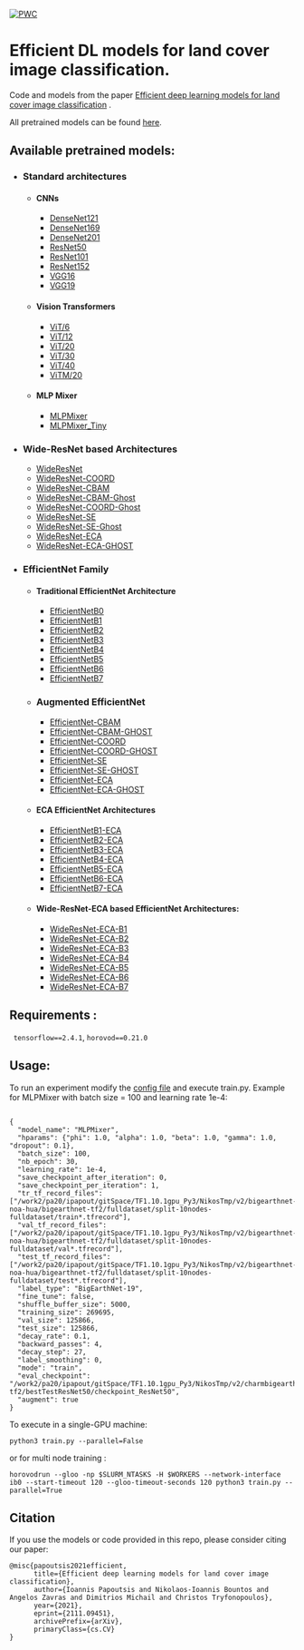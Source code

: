 [![PWC](https://img.shields.io/endpoint.svg?url=https://paperswithcode.com/badge/efficient-deep-learning-models-for-land-cover/multi-label-image-classification-on)](https://paperswithcode.com/sota/multi-label-image-classification-on?p=efficient-deep-learning-models-for-land-cover)


# Efficient DL models for land cover image classification.

Code and models from the paper [Efficient deep learning models for land cover image classification](https://arxiv.org/abs/2111.09451) .

All pretrained models can be found [here](https://www.dropbox.com/sh/8bzc1k1e2ejcb7f/AABLwOp_acItoOD7fubevlFKa?dl=0).

## Available pretrained models:
- ### Standard architectures
  - #### CNNs  
    - [DenseNet121](https://www.dropbox.com/s/idenhh7g4j3vapb/checkpoint_densenet121.zip?dl=0)
    - [DenseNet169](https://www.dropbox.com/s/qh6cnryod7uric7/checkpoint_DenseNet169.zip?dl=0)
    - [DenseNet201](https://www.dropbox.com/s/w0jdbzdamxfyti7/checkpoint_densenet201.zip?dl=0)
    - [ResNet50](https://www.dropbox.com/s/trsojsbjvlpt9jz/checkpoint_resnet50.zip?dl=0)
    - [ResNet101](https://www.dropbox.com/s/sn2s5xtqlq9721j/checkpoint_resnet101.zip?dl=0)
    - [ResNet152](https://www.dropbox.com/s/ukfsg9s8jxjdb64/checkpoint_resnet152.zip?dl=0)
    - [VGG16](https://www.dropbox.com/s/mxx7jm6pleb9ezu/checkpoint_vgg16.zip?dl=0)
    - [VGG19](https://www.dropbox.com/s/u86oos6i6vp0981/checkpoint_vgg19.zip?dl=0)
  - #### Vision Transformers
    - [ViT/6](https://www.dropbox.com/s/e7ae92x5vitp12e/checkpoint_vit_6.zip?dl=0)
    - [ViT/12](https://www.dropbox.com/s/awyw5uz59cu7rh4/checkpoint_vit_12.zip?dl=0)
    - [ViT/20](https://www.dropbox.com/s/nkmqvulbb9wbgdw/checkpoint_vit_20.zip?dl=0)
    - [ViT/30](https://www.dropbox.com/s/uaayeo2ep7mif3p/checkpoint_vit_30.zip?dl=0)
    - [ViT/40](https://www.dropbox.com/s/yyh8dqngk7j52cw/checkpoint_vit_40.zip?dl=0)
    - [ViTM/20](https://www.dropbox.com/s/4gtoqfjyar27g69/checkpoint_vit_m20.zip?dl=0)
  - #### MLP Mixer
    - [MLPMixer](https://www.dropbox.com/s/29lnfpwc0skkirl/checkpoint_MLPMixer.zip?dl=0)
    - [MLPMixer_Tiny](https://www.dropbox.com/s/lqs69eo512xkkt7/checkpoint_MLPMixer_Tiny.zip?dl=0)

-  ### Wide-ResNet based Architectures
    - [WideResNet](https://www.dropbox.com/s/g2dah9t9zpk5eda/checkpoint_WideResNet.zip?dl=0)
    - [WideResNet-COORD](https://www.dropbox.com/s/qf9n1i0a48uinez/checkpoint_WideResNet_COORD.zip?dl=0)
    - [WideResNet-CBAM](https://www.dropbox.com/s/ddif8bzfoohx2ap/checkpoint_WideResNet_CBAM.zip?dl=0)
    - [WideResNet-CBAM-Ghost](https://www.dropbox.com/s/ychczklu54ifigs/checkpoint_WideResNet_CBAM_GHOST.zip?dl=0)
    - [WideResNet-COORD-Ghost](https://www.dropbox.com/s/ychczklu54ifigs/checkpoint_WideResNet_CBAM_GHOST.zip?dl=0)
    - [WideResNet-SE](https://www.dropbox.com/s/9c6wykn88ettxfs/checkpoint_WideResNet_SE.zip?dl=0) 
    - [WideResNet-SE-Ghost](https://www.dropbox.com/s/9azmeuhfy1ukb52/checkpoint_WideResNet_SE_GHOST.zip?dl=0)
    - [WideResNet-ECA](https://www.dropbox.com/s/9hqv5xibnx719z0/checkpoint_WideResNet_ECA.zip?dl=0)
    - [WideResNet-ECA-GHOST](https://www.dropbox.com/s/51kzqsrdfhby26v/checkpoint_WideResNet_ECA_GHOST.zip?dl=0)


- ### EfficientNet Family
  - #### Traditional EfficientNet Architecture
    - [EfficientNetB0](https://www.dropbox.com/s/bex8c96r29c9c47/checkpoint_EfficientNetB0.zip?dl=0)
    - [EfficientNetB1](https://www.dropbox.com/s/hcvmq8abhl4qs5r/checkpoint_EfficientNetB1.zip?dl=0)
    - [EfficientNetB2](https://www.dropbox.com/s/hcvmq8abhl4qs5r/checkpoint_EfficientNetB1.zip?dl=0)
    - [EfficientNetB3](https://www.dropbox.com/s/onmted8umdqv9k9/checkpoint_EfficientNetB3.zip?dl=0)
    - [EfficientNetB4](https://www.dropbox.com/s/jtvncero96unys0/checkpoint_EfficientNetB4.zip?dl=0)
    - [EfficientNetB5](https://www.dropbox.com/s/yrj930z9y8ecogc/checkpoint_EfficientNetB5.zip?dl=0)
    - [EfficientNetB6](https://www.dropbox.com/s/qe3mtzrsv6zb4qx/checkpoint_EfficientNetB6.zip?dl=0)
    - [EfficientNetB7](https://www.dropbox.com/s/3x6q4869d2t537f/checkpoint_EfficientNetB7.zip?dl=0)
  
  - ### Augmented EfficientNet
    - [EfficientNet-CBAM](https://www.dropbox.com/s/nmd8agsr48fhzox/checkpoint_EfficientNet_CBAM.zip?dl=0)
    - [EfficientNet-CBAM-GHOST](https://www.dropbox.com/s/aqgn71agf9u44nx/checkpoint_EfficientNet_CBAM_GHOST.zip?dl=0)
    - [EfficientNet-COORD](https://www.dropbox.com/s/3i1rjwttsxfpqf3/checkpoint_EfficientNet_COORD.zip?dl=0)
    - [EfficientNet-COORD-GHOST](https://www.dropbox.com/s/5lp6ro9ewfcz0iq/checkpoint_EfficientNet_COORD_GHOST.zip?dl=0)
    - [EfficientNet-SE](https://www.dropbox.com/s/ubv3ke7qerm2nro/checkpoint_EfficientNet_SE.zip?dl=0)
    - [EfficientNet-SE-GHOST](https://www.dropbox.com/s/chagaeszrpgeg44/checkpoint_EfficientNet_SE_GHOST.zip?dl=0)
    - [EfficientNet-ECA](https://www.dropbox.com/s/fnhvuw2uze35tu4/checkpoint_EfficientNet_ECA.zip?dl=0)
    - [EfficientNet-ECA-GHOST](https://www.dropbox.com/s/3we70krnj06r00a/checkpoint_EfficientNet_ECA_GHOST.zip?dl=0)
    
  - #### ECA EfficientNet Architectures
    -  [EfficientNetB1-ECA](https://www.dropbox.com/s/6p1yqen3at9le2w/checkpoint_EfficientNet_ECA_B1.zip?dl=0) 
    -  [EfficientNetB2-ECA](https://www.dropbox.com/s/otfz71k9jpg93d7/checkpoint_EfficientNet_ECA_B2.zip?dl=0)
    -  [EfficientNetB3-ECA](https://www.dropbox.com/s/ncgls9ze7m9v0gn/checkpoint_EfficientNet_ECA_B3.zip?dl=0)
    -  [EfficientNetB4-ECA](https://www.dropbox.com/s/sn5pzw1eryzsid2/checkpoint_EfficientNet_ECA_B4.zip?dl=0)
    -  [EfficientNetB5-ECA](https://www.dropbox.com/s/piwgfovu9bwh91t/checkpoint_EfficientNet_ECA_B5.zip?dl=0)
    -  [EfficientNetB6-ECA](https://www.dropbox.com/s/ryc9hzggwyzmc7k/checkpoint_EfficientNet_ECA_B6.zip?dl=0)
    -  [EfficientNetB7-ECA](https://www.dropbox.com/s/s1a0c2363eh2j9t/checkpoint_EfficientNet_ECA_B7.zip?dl=0)
  
  -  #### Wide-ResNet-ECA based EfficientNet Architectures:
     - [WideResNet-ECA-B1](https://www.dropbox.com/s/pmril11fifyy299/checkpoint_WideResNet_ECA_B1.zip?dl=0)
     - [WideResNet-ECA-B2](https://www.dropbox.com/s/j0n9jzcwoh0u8t6/checkpoint_WideResNet_ECA_B2.zip?dl=0)
     - [WideResNet-ECA-B3](https://www.dropbox.com/s/w18ay6z05t79o9w/checkpoint_WideResNet_ECA_B3.zip?dl=0)
     - [WideResNet-ECA-B4](https://www.dropbox.com/s/tx05ebl3een4ye7/checkpoint_WideResNet_ECA_B4.zip?dl=0)
     - [WideResNet-ECA-B5](https://www.dropbox.com/s/ohnn76kp2byyttc/checkpoint_WideResNet_ECA_B5.zip?dl=0)
     - [WideResNet-ECA-B6](https://www.dropbox.com/s/gdtudop6dim55c5/checkpoint_WideResNet_ECA_B6.zip?dl=0)
     - [WideResNet-ECA-B7](https://www.dropbox.com/s/zh7gnkpvicxulto/checkpoint_WideResNet_ECA_B7.zip?dl=0)


## Requirements :

```  tensorflow==2.4.1 ```, ``` horovod==0.21.0  ```

## Usage:
  To run an experiment modify the [config file](configs/base.json) and execute train.py. Example for MLPMixer with batch size = 100 and learning rate 1e-4:
  ```

{
    "model_name": "MLPMixer",
    "hparams": {"phi": 1.0, "alpha": 1.0, "beta": 1.0, "gamma": 1.0, "dropout": 0.1},
    "batch_size": 100,
    "nb_epoch": 30,
    "learning_rate": 1e-4,
    "save_checkpoint_after_iteration": 0,
    "save_checkpoint_per_iteration": 1,
    "tr_tf_record_files": ["/work2/pa20/ipapout/gitSpace/TF1.10.1gpu_Py3/NikosTmp/v2/bigearthnet-noa-hua/bigearthnet-tf2/fulldataset/split-10nodes-fulldataset/train*.tfrecord"],
    "val_tf_record_files": ["/work2/pa20/ipapout/gitSpace/TF1.10.1gpu_Py3/NikosTmp/v2/bigearthnet-noa-hua/bigearthnet-tf2/fulldataset/split-10nodes-fulldataset/val*.tfrecord"],
    "test_tf_record_files": ["/work2/pa20/ipapout/gitSpace/TF1.10.1gpu_Py3/NikosTmp/v2/bigearthnet-noa-hua/bigearthnet-tf2/fulldataset/split-10nodes-fulldataset/test*.tfrecord"],
    "label_type": "BigEarthNet-19",
    "fine_tune": false,
    "shuffle_buffer_size": 5000,
    "training_size": 269695,
    "val_size": 125866,
    "test_size": 125866,
    "decay_rate": 0.1,
    "backward_passes": 4,
    "decay_step": 27,
    "label_smoothing": 0,
    "mode": "train",
    "eval_checkpoint": "/work2/pa20/ipapout/gitSpace/TF1.10.1gpu_Py3/NikosTmp/v2/charmbigearth/bigearthnet-tf2/bestTestResNet50/checkpoint_ResNet50",
    "augment": true
}

```

To execute in a single-GPU machine:
```
python3 train.py --parallel=False
```

or for multi node training : 
```
horovodrun --gloo -np $SLURM_NTASKS -H $WORKERS --network-interface ib0 --start-timeout 120 --gloo-timeout-seconds 120 python3 train.py --parallel=True
```

## Citation 

If you use the models or code provided in this repo, please consider citing our paper:
```
@misc{papoutsis2021efficient,
      title={Efficient deep learning models for land cover image classification}, 
      author={Ioannis Papoutsis and Nikolaos-Ioannis Bountos and Angelos Zavras and Dimitrios Michail and Christos Tryfonopoulos},
      year={2021},
      eprint={2111.09451},
      archivePrefix={arXiv},
      primaryClass={cs.CV}
}
```
